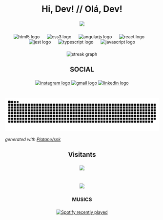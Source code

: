 <h1 align="center">Hi, Dev! // Olá, Dev!</h1>

###

<div align="center">
  <img height="180" src="https://i.pinimg.com/originals/4c/58/27/4c58276469623b3db6c3cadd270863c1.gif"  />
</div>

###

<div align="center">
  <img src="https://skillicons.dev/icons?i=html" height="32" alt="html5 logo"  />
  <img width="16" />
  <img src="https://skillicons.dev/icons?i=css" height="32" alt="css3 logo"  />
  <img width="16" />
  <img src="https://skillicons.dev/icons?i=angular" height="32" alt="angularjs logo"  />
  <img width="16" />
  <img src="https://skillicons.dev/icons?i=react" height="32" alt="react logo"  />
  <img width="16" />
  <img src="https://skillicons.dev/icons?i=jest" height="32" alt="jest logo"  />
  <img width="16" />
  <img src="https://skillicons.dev/icons?i=ts" height="32" alt="typescript logo"  />
  <img width="16" />
  <img src="https://skillicons.dev/icons?i=js" height="32" alt="javascript logo"  />
</div>

###

<div align="center">
  <img src="https://streak-stats.demolab.com?user=Player35Oficial&locale=en&mode=daily&theme=rose_pine&hide_border=false&border_radius=5" height="200" alt="streak graph"  />
</div>

###

<h2 align="center">SOCIAL</h2>

###

<div align="center">
  <a href="https://www.instagram.com/player35_dev/" target="_blank">
    <img src="https://img.shields.io/static/v1?message=Instagram&logo=instagram&label=player35_dev&color=E4405F&logoColor=lightgreen&labelColor=&style=for-the-badge" height="35" alt="instagram logo"  />
  </a>
  <a href="mailto:yuri.dev35@gmail.com/?subject=Visitante%20do%20Github" target="_blank">
    <img src="https://img.shields.io/static/v1?message=Gmail&logo=gmail&label=yuri.dev35&color=D14836&logoColor=D98579&labelColor=&style=for-the-badge" height="35" alt="gmail logo"  />
  </a>
  <a href="https://www.linkedin.com/in/yuri-player35/" target="_blank">
    <img src="https://img.shields.io/static/v1?message=LinkedIn&logo=linkedin&label=Yuri Santana&color=0077B5&logoColor=white&labelColor=&style=for-the-badge" height="35" alt="linkedin logo"  />
  </a>
</div>

###

<br clear="both">

  <!-- <img src="https://raw.githubusercontent.com/Player35Oficial/Player35Oficial/output/snake.svg" alt="Snake animation" /> -->
<picture>
  <source media="(prefers-color-scheme: dark)" srcset="https://raw.githubusercontent.com/Player35Oficial/Player35Oficial/output/github-contribution-grid-snake-dark.svg">
  <source media="(prefers-color-scheme: light)" srcset="https://raw.githubusercontent.com/Player35Oficial/Player35Oficial/output/github-contribution-grid-snake.svg">
  <img alt="github contribution grid snake animation" src="https://raw.githubusercontent.com/Player35Oficial/Player35Oficial/output/github-contribution-grid-snake.svg">
</picture>

_generated with [Platane/snk](https://github.com/Platane/snk)_

###

<h2 align="center">Visitants</h2>

###

<div align="center">
  <img src="https://profile-counter.glitch.me/Player35Oficial/count.svg?"  />
</div>

###

<br clear="both">

<div align="center">
  <img height="200" src="https://usagif.com/wp-content/uploads/2022/10/dig-dug-girl-acegif-title.gif"  />
</div>

###

<h3 align="center">MUSICS</h3>

###

<div align="center">
  <a href="https://open.spotify.com/user/Player35">
    <img src="https://spotify-recently-played-readme.vercel.app/api?count=5" alt="Spotify recently played"  />
  </a>
</div>

###

